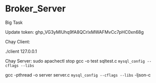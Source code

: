 # Broker_Server
Big Task


Update token:
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

Chạy Client:

./client 127.0.0.1

Chay Server:
sudo apachectl stop
gcc -o test sqltest.c `mysql_config --cflags --libs`


gcc -pthread -o server server.c  `mysql_config --cflags --libs` -ljson-c

